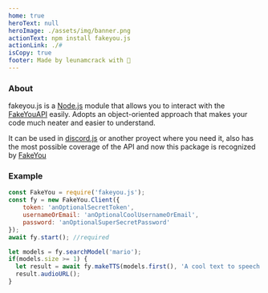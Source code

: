 ```yaml
---
home: true
heroText: null
heroImage: ./assets/img/banner.png
actionText: npm install fakeyou.js
actionLink: ./#
isCopy: true
footer: Made by leunamcrack with 💙
---
```


### About
fakeyou.js is a [Node.js](https://nodejs.org) module that allows you to interact with the [FakeYouAPI](https://docs.fakeyou.com) easily. Adopts an object-oriented approach that makes your code much neater and easier to understand.

It can be used in [discord.js](https://discord.js.org) or another proyect where you need it, also has the most possible coverage of the API and now this package is recognized by [FakeYou](https://fakeyou.com)

### Example
```js
const FakeYou = require('fakeyou.js');
const fy = new FakeYou.Client({
    token: 'anOptionalSecretToken',
    usernameOrEmail: 'anOptionalCoolUsernameOrEmail',
    password: 'anOptionalSuperSecretPassword'
});
await fy.start(); //required

let models = fy.searchModel('mario');
if(models.size >= 1) {
  let result = await fy.makeTTS(models.first(), 'A cool text to speech');
  result.audioURL();
}
```
